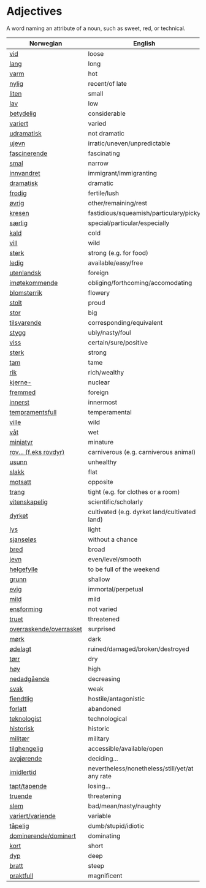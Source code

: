 # Adjectives

A word naming an attribute of a noun, such as sweet, red, or technical.

| Norwegian | English |
| --- | --- |
| [vid](https://www.ordnett.no/search?language=no&phrase=vid) | loose |
| [lang](https://www.ordnett.no/search?language=no&phrase=lang) | long |
| [varm](https://www.ordnett.no/search?language=no&phrase=varm) | hot |
| [nylig](https://www.ordnett.no/search?language=no&phrase=nylig) | recent/of late |
| [liten](https://www.ordnett.no/search?language=no&phrase=liten) | small |
| [lav](https://www.ordnett.no/search?language=no&phrase=lav) | low |
| [betydelig](https://www.ordnett.no/search?language=no&phrase=betydelig) | considerable |
| [variert](https://www.ordnett.no/search?language=no&phrase=variert) | varied |
| [udramatisk](https://www.ordnett.no/search?language=no&phrase=udramatisk) | not dramatic |
| [ujevn](https://www.ordnett.no/search?language=no&phrase=ujevn) | irratic/uneven/unpredictable |
| [fascinerende](https://www.ordnett.no/search?language=no&phrase=fascinerende) | fascinating |
| [smal](https://www.ordnett.no/search?language=no&phrase=smal) | narrow |
| [innvandret](https://www.ordnett.no/search?language=no&phrase=innvandret) | immigrant/immigranting |
| [dramatisk](https://www.ordnett.no/search?language=no&phrase=dramatisk) | dramatic |
| [frodig](https://www.ordnett.no/search?language=no&phrase=frodig) | fertile/lush |
| [øvrig](https://www.ordnett.no/search?language=no&phrase=øvrig) | other/remaining/rest |
| [kresen](https://www.ordnett.no/search?language=no&phrase=kresen) | fastidious/squeamish/particulary/picky |
| [særlig](https://www.ordnett.no/search?language=no&phrase=særlig) | special/particular/especially |
| [kald](https://www.ordnett.no/search?language=no&phrase=kald) | cold |
| [vill](https://www.ordnett.no/search?language=no&phrase=vill) | wild |
| [sterk](https://www.ordnett.no/search?language=no&phrase=sterk) | strong (e.g. for food) |
| [ledig](https://www.ordnett.no/search?language=no&phrase=ledig) | available/easy/free |
| [utenlandsk](https://www.ordnett.no/search?language=no&phrase=utenlandsk) | foreign |
| [imøtekommende](https://www.ordnett.no/search?language=no&phrase=imøtekommende) | obliging/forthcoming/accomodating |
| [blomsterrik](https://www.ordnett.no/search?language=no&phrase=blomsterrik) | flowery |
| [stolt](https://www.ordnett.no/search?language=no&phrase=stolt) | proud |
| [stor](https://www.ordnett.no/search?language=no&phrase=stor) | big |
| [tilsvarende](https://www.ordnett.no/search?language=no&phrase=tilsvarende) | corresponding/equivalent |
| [stygg](https://www.ordnett.no/search?language=no&phrase=stygg) | ubly/nasty/foul |
| [viss](https://www.ordnett.no/search?language=no&phrase=viss) | certain/sure/positive |
| [sterk](https://www.ordnett.no/search?language=no&phrase=sterk) | strong |
| [tam](https://www.ordnett.no/search?language=no&phrase=tam) | tame |
| [rik](https://www.ordnett.no/search?language=no&phrase=rik) | rich/wealthy |
| [kjerne-](https://www.ordnett.no/search?language=no&phrase=kjerne-) | nuclear |
| [fremmed](https://www.ordnett.no/search?language=no&phrase=fremmed) | foreign |
| [innerst](https://www.ordnett.no/search?language=no&phrase=innerst) | innermost |
| [tempramentsfull](https://www.ordnett.no/search?language=no&phrase=tempramentsfull) | temperamental |
| [ville](https://www.ordnett.no/search?language=no&phrase=ville) | wild |
| [våt](https://www.ordnett.no/search?language=no&phrase=våt) | wet |
| [miniatyr](https://www.ordnett.no/search?language=no&phrase=miniatyr) | minature |
| [rov... (f.eks rovdyr)](https://www.ordnett.no/search?language=no&phrase=rov...%20(f.eks%20rovdyr)) | carniverous (e.g. carniverous animal) |
| [usunn](https://www.ordnett.no/search?language=no&phrase=usunn) | unhealthy |
| [slakk](https://www.ordnett.no/search?language=no&phrase=slakk) | flat |
| [motsatt](https://www.ordnett.no/search?language=no&phrase=motsatt) | opposite |
| [trang](https://www.ordnett.no/search?language=no&phrase=trang) | tight (e.g. for clothes or a room) |
| [vitenskapelig](https://www.ordnett.no/search?language=no&phrase=vitenskapelig) | scientific/scholarly |
| [dyrket](https://www.ordnett.no/search?language=no&phrase=dyrket) | cultivated (e.g. dyrket land/cultivated land) |
| [lys](https://www.ordnett.no/search?language=no&phrase=lys) | light |
| [sjanseløs](https://www.ordnett.no/search?language=no&phrase=sjanseløs) | without a chance |
| [bred](https://www.ordnett.no/search?language=no&phrase=bred) | broad |
| [jevn](https://www.ordnett.no/search?language=no&phrase=jevn) | even/level/smooth |
| [helgefylle](https://www.ordnett.no/search?language=no&phrase=helgefylle) | to be full of the weekend |
| [grunn](https://www.ordnett.no/search?language=no&phrase=grunn) | shallow |
| [evig](https://www.ordnett.no/search?language=no&phrase=evig) | immortal/perpetual |
| [mild](https://www.ordnett.no/search?language=no&phrase=mild) | mild |
| [ensforming](https://www.ordnett.no/search?language=no&phrase=ensforming) | not varied |
| [truet](https://www.ordnett.no/search?language=no&phrase=truet) | threatened |
| [overraskende/overrasket](https://www.ordnett.no/search?language=no&phrase=overraskende/overrasket) | surprised |
| [mørk](https://www.ordnett.no/search?language=no&phrase=mørk) | dark |
| [ødelagt](https://www.ordnett.no/search?language=no&phrase=ødelagt) | ruined/damaged/broken/destroyed |
| [tørr](https://www.ordnett.no/search?language=no&phrase=tørr) | dry |
| [høy](https://www.ordnett.no/search?language=no&phrase=høy) | high |
| [nedadgående](https://www.ordnett.no/search?language=no&phrase=nedadgående) | decreasing |
| [svak](https://www.ordnett.no/search?language=no&phrase=svak) | weak |
| [fiendtlig](https://www.ordnett.no/search?language=no&phrase=fiendtlig) | hostile/antagonistic |
| [forlatt](https://www.ordnett.no/search?language=no&phrase=forlatt) | abandoned |
| [teknologist](https://www.ordnett.no/search?language=no&phrase=teknologist) | technological |
| [historisk](https://www.ordnett.no/search?language=no&phrase=historisk) | historic |
| [militær](https://www.ordnett.no/search?language=no&phrase=militær) | military |
| [tilghengelig](https://www.ordnett.no/search?language=no&phrase=tilghengelig) | accessible/available/open |
| [avgjørende](https://www.ordnett.no/search?language=no&phrase=avgjørende) | deciding... |
| [imidlertid](https://www.ordnett.no/search?language=no&phrase=imidlertid) | nevertheless/nonetheless/still/yet/at any rate |
| [tapt/tapende](https://www.ordnett.no/search?language=no&phrase=tapt/tapende) | losing... |
| [truende](https://www.ordnett.no/search?language=no&phrase=truende) | threatening |
| [slem](https://www.ordnett.no/search?language=no&phrase=slem) | bad/mean/nasty/naughty |
| [variert/variende](https://www.ordnett.no/search?language=no&phrase=variert/variende) | variable |
| [tåpelig](https://www.ordnett.no/search?language=no&phrase=tåpelig) | dumb/stupid/idiotic |
| [dominerende/dominert](https://www.ordnett.no/search?language=no&phrase=dominerende/dominert) | dominating |
| [kort](https://www.ordnett.no/search?language=no&phrase=kort) | short |
| [dyp](https://www.ordnett.no/search?language=no&phrase=dyp) | deep |
| [bratt](https://www.ordnett.no/search?language=no&phrase=bratt) | steep |
| [praktfull](https://www.ordnett.no/search?language=no&phrase=praktfull) | magnificent |


